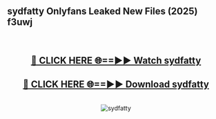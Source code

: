 <h2>sydfatty Onlyfans Leaked New Files (2025) f3uwj</h2>
<br>
<div align="center">
<h2><a href="https://mediafiles.top/sydfatty&ref=git" rel="nofollow">🔴 CLICK HERE 🌐==►► Watch sydfatty</a></h2>
<h2><a href="https://mediafiles.top/sydfatty&ref=git" rel="nofollow">🔴 CLICK HERE 🌐==►► Download sydfatty</a></h2>
<br>
<a href="https://mediafiles.top/sydfatty&ref=git" rel="nofollow" data-target="animated-image.originalLink"><img src="https://i.ibb.co.com/xMMVF88/686577567.gif" alt="sydfatty" style="max-width: 100%; display: inline-block;" data-target="animated-image.originalImage"></a>
</div>
<br>
<br>